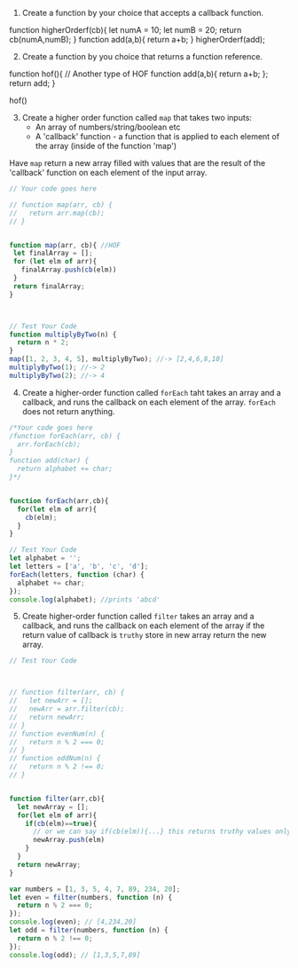 1. Create a function by your choice that accepts a callback function.

function higherOrderf(cb){
  let numA = 10;
  let numB = 20;
  return cb(numA,numB);
}
function add(a,b){
  return a+b;
}
higherOrderf(add);
<!-- 
function outer(cb){ return cb(21); }

outer(function inner(num){return num + 1});
//

function addition(num, cb) {
  return cb(num);
}
function add5(n) {
  return n + 5;
}
console.log(addition(10, add5));
 -->


2. Create a function by you choice that returns a function reference.

function hof(){ // Another type of HOF
  function add(a,b){
    return a+b;
  };
  return add;
}

hof()
<!-- 
function filter(num, cb) {
  return num.filter(cb);
}
function even(n) {
  return n % 2 === 0;
}
function odd(n) {
  return n % 2 !== 0;
}
console.log(filter([10, 15, 64, 81, 35, 61, 22], even));
console.log(filter([10, 15, 64, 81, 35, 61, 22], odd)); -->



3. Create a higher order function called `map` that takes two inputs:
   - An array of numbers/string/boolean etc
   - A 'callback' function - a function that is applied to each element of the array (inside of the function 'map')

Have `map` return a new array filled with values that are the result of the 'callback' function on each element of the input array.

```js
// Your code goes here

// function map(arr, cb) {
//   return arr.map(cb);
// }


function map(arr, cb){ //HOF
 let finalArray = [];
 for (let elm of arr){
   finalArray.push(cb(elm))
 }
 return finalArray;
}



// Test Your Code
function multiplyByTwo(n) {
  return n * 2;
}
map([1, 2, 3, 4, 5], multiplyByTwo); //-> [2,4,6,8,10]
multiplyByTwo(1); //-> 2
multiplyByTwo(2); //-> 4
```

4. Create a higher-order function called `forEach` taht takes an array and a callback, and runs the callback on each element of the array. `forEach` does not return anything.

```js
/*Your code goes here
/function forEach(arr, cb) {
  arr.forEach(cb);
}
function add(char) {
  return alphabet += char;
}*/ 


function forEach(arr,cb){
  for(let elm of arr){
    cb(elm);
  }
}

// Test Your Code
let alphabet = '';
let letters = ['a', 'b', 'c', 'd'];
forEach(letters, function (char) {
  alphabet += char;
});
console.log(alphabet); //prints 'abcd'
```

5. Create higher-order function called `filter` takes an array and a callback, and runs the callback on each element of the array if the return value of callback is `truthy` store in new array return the new array.

```js
// Test Your Code



// function filter(arr, cb) {
//   let newArr = [];
//   newArr = arr.filter(cb);
//   return newArr;
// }
// function evenNum(n) {
//   return n % 2 === 0;
// }
// function oddNum(n) {
//   return n % 2 !== 0;
// }


function filter(arr,cb){
  let newArray = [];
  for(let elm of arr){
    if(cb(elm)==true){ 
      // or we can say if(cb(elm)){...} this returns truthy values only.
      newArray.push(elm)
    }
  }
  return newArray;
}

var numbers = [1, 3, 5, 4, 7, 89, 234, 20];
let even = filter(numbers, function (n) {
  return n % 2 === 0;
});
console.log(even); // [4,234,20]
let odd = filter(numbers, function (n) {
  return n % 2 !== 0;
});
console.log(odd); // [1,3,5,7,89]
```

